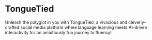# TongueTied
Unleash the polyglot in you with TongueTied, a vivacious and cleverly-crafted social media platform where language learning meets AI-driven interactivity for an ambitiously fun journey to fluency!
